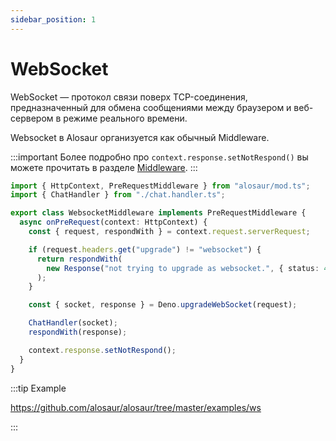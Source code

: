 ```yaml
---
sidebar_position: 1
---
```


# WebSocket

WebSocket — протокол связи поверх TCP-соединения, предназначенный для обмена сообщениями между браузером и веб-сервером в режиме реального времени.

Websocket в Alosaur организуется как обычный Middleware.

:::important
Более подробно про `context.response.setNotRespond()` вы можете прочитать в разделе [Middleware](/docs/basics/Middleware).
:::

```ts
import { HttpContext, PreRequestMiddleware } from "alosaur/mod.ts";
import { ChatHandler } from "./chat.handler.ts";

export class WebsocketMiddleware implements PreRequestMiddleware {
  async onPreRequest(context: HttpContext) {
    const { request, respondWith } = context.request.serverRequest;

    if (request.headers.get("upgrade") != "websocket") {
      return respondWith(
        new Response("not trying to upgrade as websocket.", { status: 400 }),
      );
    }

    const { socket, response } = Deno.upgradeWebSocket(request);

    ChatHandler(socket);
    respondWith(response);

    context.response.setNotRespond();
  }
}
```

:::tip Example

https://github.com/alosaur/alosaur/tree/master/examples/ws

:::